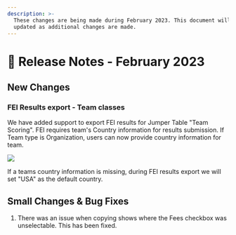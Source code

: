 ```yaml
---
description: >-
  These changes are being made during February 2023. This document will be
  updated as additional changes are made.
---
```


# 📔 Release Notes - February 2023

## New Changes

### FEI Results export - Team classes

We have added support to export FEI results for Jumper Table "Team Scoring". FEI requires team's Country information for results submission. If Team type is Organization, users can now provide country information for team.

![](http://docs.showgroundsonline.com/wp-content/uploads/2023/02/img\_63e66203a7652.png)

If a teams country information is missing, during FEI results export we will set "USA" as the default country.

## Small Changes & Bug Fixes

1. There was an issue when copying shows where the Fees checkbox was unselectable. This has been fixed.
